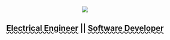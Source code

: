 <h1 align="center">
  <a href="https://git.io/typing-svg">
    <img src="https://readme-typing-svg.herokuapp.com/?lines=Greetings...+👋;I+am+David+Kiprop....;Nice+to+meet+you!&center=true&size=30">
  </a>
</h1>
<h2 align ="center">
    <span style ="text-decoration:underline wavy 2px">Electrical Engineer</span> 
    || 
    <span style ="text-decoration:underline wavy 2px">Software Developer</span>
</h2>

<!--
**kiprop-dave/kiprop-dave** is a ✨ _special_ ✨ repository because its `README.md` (this file) appears on your GitHub profile.

Here are some ideas to get you started:

- 🔭 I’m currently working on ...
- 🌱 I’m currently learning ...
- 👯 I’m looking to collaborate on ...
- 🤔 I’m looking for help with ...
- 💬 Ask me about ...
- 📫 How to reach me: ...
- 😄 Pronouns: ...
- ⚡ Fun fact: ...
-->
